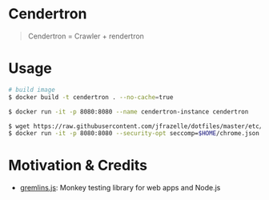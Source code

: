 # Cendertron

> Cendertron = Crawler + rendertron

# Usage

```sh
# build image
$ docker build -t cendertron . --no-cache=true

$ docker run -it -p 8080:8080 --name cendertron-instance cendertron

$ wget https://raw.githubusercontent.com/jfrazelle/dotfiles/master/etc/docker/seccomp/chrome.json -O ~/chrome.json
$ docker run -it -p 8080:8080 --security-opt seccomp=$HOME/chrome.json --name cendertron-instance cendertron
```

# Motivation & Credits

- [gremlins.js](https://github.com/marmelab/gremlins.js/): Monkey testing library for web apps and Node.js
